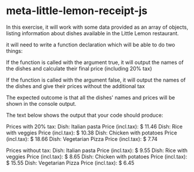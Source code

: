 # meta-little-lemon-receipt-js
In this exercise, it will work with some data provided as an array of objects, listing information about dishes available in the Little Lemon restaurant.

it will need to write a function declaration which will be able to do two things:

If the function is called with the argument true, it will output the names of the dishes and calculate their final price (including 20% tax)

If the function is called with the argument false, it will output the names of the dishes and give their prices without the additional tax

The expected outcome is that all the dishes' names and prices will be shown in the console output.

The text below shows the output that your code should produce:

Prices with 20% tax:
Dish: Italian pasta Price (incl.tax): $ 11.46
Dish: Rice with veggies Price (incl.tax): $ 10.38
Dish: Chicken with potatoes Price (incl.tax): $ 18.66
Dish: Vegetarian Pizza Price (incl.tax): $ 7.74

Prices without tax:
Dish: Italian pasta Price (incl.tax): $ 9.55
Dish: Rice with veggies Price (incl.tax): $ 8.65
Dish: Chicken with potatoes Price (incl.tax): $ 15.55
Dish: Vegetarian Pizza Price (incl.tax): $ 6.45
